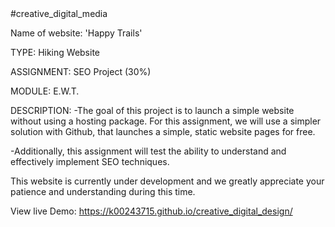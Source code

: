 <!DOCTYPE html>
<html lang="en"> 

<body>
#creative_digital_media


Name of website: 'Happy Trails'

TYPE:       Hiking Website

ASSIGNMENT: SEO Project (30%)

MODULE:     E.W.T.





DESCRIPTION:
-The goal of this project is to launch a simple website without using a hosting package. For this assignment, we will use a simpler solution with Github, that launches a simple, static website pages for free.

-Additionally, this assignment will test the ability to understand and effectively implement SEO techniques.





This website is currently under development and we greatly appreciate your patience and understanding during this time.

View live Demo: https://k00243715.github.io/creative_digital_design/

</body>
</html>

